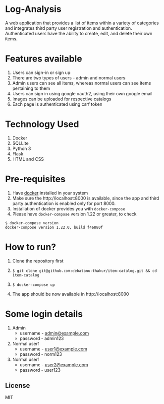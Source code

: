 # Log-Analysis
A web application that provides a list of items within a variety of categories and integrates third party user registration and authentication. Authenticated users have the ability to create, edit, and delete their own items.

# Features available
1. Users can sign-in or sign up
2. There are two types of users - admin and normal users
3. Admin users can see all items, whereas normal users can see items pertaining to them
4. Users can sign in using google oauth2, using their own google email
5. Images can be uploaded for respective catalogs
6. Each page is authenticated using csrf token

# Technology Used
1. Docker
2. SQLLite
3. Python 3
4. Flask
5. HTML and CSS

# Pre-requisites
1. Have [docker](https://www.docker.com/get-started) installed in your system
2. Make sure the http://localhost:8000 is available, since the app and third party authentication is enabled only for port 8000.
3. Installation of docker provides you with `docker-compose`
4. Please have `docker-compose` version 1.22 or greater, to check
```
$ docker-compose version
docker-compose version 1.22.0, build f46880f
```
# How to run?
1. Clone the repository first
 2. ```
    $ git clone git@github.com:debatanu-thakur/item-catalog.git && cd item-catalog
    ```
3.  ``` 
    $ docker-compose up
    ```
4. The app should be now available in http://localhost:8000

# Some login details
1. Admin
   *  username - admin@example.com
   * password - admin123
2. Normal user1
   *  username - user1@example.com
   * password - norm123
3. Normal user1
   *  username - user2@example.com
   * password - user123

License
----

MIT